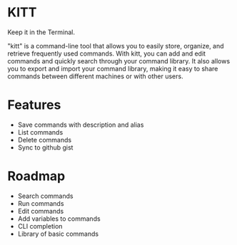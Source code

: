 # KITT

Keep it in the Terminal.

"kitt" is a command-line tool that allows you to easily store, organize, and retrieve frequently used commands. With kitt, you can add and edit commands and quickly search through your command library. It also allows you to export and import your command library, making it easy to share commands between different machines or with other users.

# Features

- Save commands with description and alias
- List commands
- Delete commands
- Sync to github gist

# Roadmap

- Search commands
- Run commands
- Edit commands
- Add variables to commands
- CLI completion
- Library of basic commands

